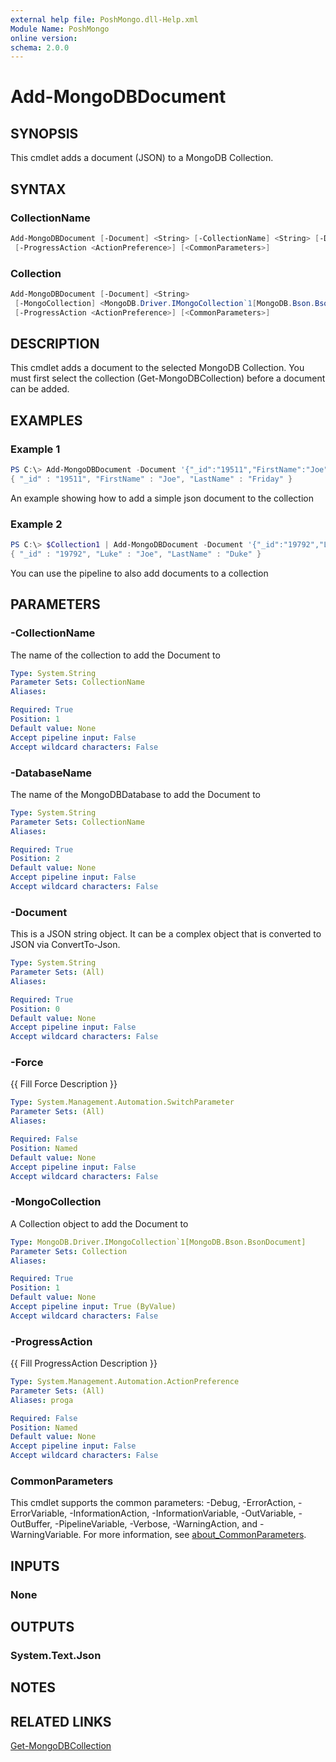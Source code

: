 ```yaml
---
external help file: PoshMongo.dll-Help.xml
Module Name: PoshMongo
online version:
schema: 2.0.0
---
```


# Add-MongoDBDocument

## SYNOPSIS

This cmdlet adds a document (JSON) to a MongoDB Collection.

## SYNTAX

### CollectionName

```powershell
Add-MongoDBDocument [-Document] <String> [-CollectionName] <String> [-DatabaseName] <String> [-Force]
 [-ProgressAction <ActionPreference>] [<CommonParameters>]
```

### Collection

```powershell
Add-MongoDBDocument [-Document] <String>
 [-MongoCollection] <MongoDB.Driver.IMongoCollection`1[MongoDB.Bson.BsonDocument]> [-Force]
 [-ProgressAction <ActionPreference>] [<CommonParameters>]
```

## DESCRIPTION

This cmdlet adds a document to the selected MongoDB Collection. You must first
select the collection (Get-MongoDBCollection) before a document can be added.

## EXAMPLES

### Example 1

```powershell
PS C:\> Add-MongoDBDocument -Document '{"_id":"19511","FirstName":"Joe","LastName":"Friday"}' -CollectionName 'myCollection1' -DatabaseName 'MyDB'
{ "_id" : "19511", "FirstName" : "Joe", "LastName" : "Friday" }
```

An example showing how to add a simple json document to the collection

### Example 2

```powershell
PS C:\> $Collection1 | Add-MongoDBDocument -Document '{"_id":"19792","Luke":"Joe","LastName":"Duke"}'
{ "_id" : "19792", "Luke" : "Joe", "LastName" : "Duke" }
```

You can use the pipeline to also add documents to a collection

## PARAMETERS

### -CollectionName

The name of the collection to add the Document to

```yaml
Type: System.String
Parameter Sets: CollectionName
Aliases:

Required: True
Position: 1
Default value: None
Accept pipeline input: False
Accept wildcard characters: False
```

### -DatabaseName

The name of the MongoDBDatabase to add the Document to

```yaml
Type: System.String
Parameter Sets: CollectionName
Aliases:

Required: True
Position: 2
Default value: None
Accept pipeline input: False
Accept wildcard characters: False
```

### -Document

This is a JSON string object. It can be a complex object that is converted to
JSON via ConvertTo-Json.

```yaml
Type: System.String
Parameter Sets: (All)
Aliases:

Required: True
Position: 0
Default value: None
Accept pipeline input: False
Accept wildcard characters: False
```

### -Force

{{ Fill Force Description }}

```yaml
Type: System.Management.Automation.SwitchParameter
Parameter Sets: (All)
Aliases:

Required: False
Position: Named
Default value: None
Accept pipeline input: False
Accept wildcard characters: False
```

### -MongoCollection

A Collection object to add the Document to

```yaml
Type: MongoDB.Driver.IMongoCollection`1[MongoDB.Bson.BsonDocument]
Parameter Sets: Collection
Aliases:

Required: True
Position: 1
Default value: None
Accept pipeline input: True (ByValue)
Accept wildcard characters: False
```

### -ProgressAction

{{ Fill ProgressAction Description }}

```yaml
Type: System.Management.Automation.ActionPreference
Parameter Sets: (All)
Aliases: proga

Required: False
Position: Named
Default value: None
Accept pipeline input: False
Accept wildcard characters: False
```

### CommonParameters

This cmdlet supports the common parameters: -Debug, -ErrorAction, -ErrorVariable, -InformationAction, -InformationVariable, -OutVariable, -OutBuffer, -PipelineVariable, -Verbose, -WarningAction, and -WarningVariable. For more information, see [about_CommonParameters](http://go.microsoft.com/fwlink/?LinkID=113216).

## INPUTS

### None

## OUTPUTS

### System.Text.Json

## NOTES

## RELATED LINKS

[Get-MongoDBCollection](Get-MongoDBCollection.md)
